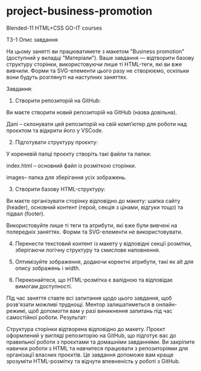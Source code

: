 # project-business-promotion
Blended-11 HTML+CSS  GO-IT courses 

ТЗ-1
Опис завдання

На цьому занятті ви працюватимете з макетом "Business promotion" (доступний у вкладці "Матеріали"). Ваше завдання — відтворити базову структуру сторінки, використовуючи лише ті HTML-теги, які ви вже вивчили. Форми та SVG-елементи цього разу не створюємо, оскільки вони будуть розглянуті на наступних заняттях.

Завдання:

1. Створити репозиторій на GitHub:

Ви маєте створити новий репозиторій на GitHub (назва довільна).

Далі – склонувати цей репозиторій на свій комп’ютер для роботи над проєктом та відкрити його у VSCode.

2. Підготувати структуру проєкту:

У кореневій папці проєкту створіть такі файли та папки:

index.html – основний файл із розміткою сторінки.

images– папка для зберігання усіх зображень.

3. Створити базову HTML-структуру:

Ви маєте організувати сторінку відповідно до макету: шапка сайту (header), основний контент (герой, секція з цінами, відгуки тощо) та підвал (footer).

Використовуйте лише ті теги та атрибути, які вже були вивчені на попередніх заняттях. Форми та SVG-елементи не використовувати.

4. Перенести текстовий контент із макету у відповідні секції розмітки, зберігаючи логічну структуру та смислове наповнення.

5. Оптимізуйте зображення, додаючи коректні атрибути, такі як alt для опису зображень і width.

6. Переконайтеся, що HTML-розмітка є валідною та відповідає вимогам доступності.

Під час заняття ставте всі запитання щодо цього завдання, щоб розв'язати можливі труднощі. Ментор залишатиметься в онлайн-режимі, щоб допомогти вам у разі виникнення запитань під час самостійної роботи.
Результат:

Структура сторінки відтворена відповідно до макету.
Проєкт оформлений у вигляді репозиторію на GitHub, що підготує вас до правильної роботи з проєктами та домашніми завданнями.
Ви закріпите навички роботи з HTML та навчитеся працювати з репозиторіями для організації власних проєктів.
Це завдання допоможе вам краще зрозуміти HTML-розмітку та відчути впевненість у роботі з GitHub.



